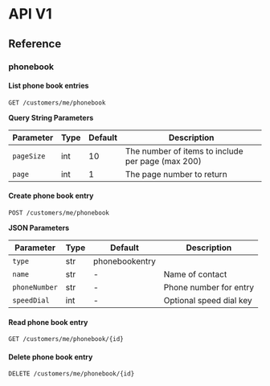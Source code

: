 # API V1

## Reference

### phonebook

#### List phone book entries

`GET /customers/me/phonebook`

**Query String Parameters**

| Parameter | Type | Default | Description |
| --- | --- | --- | --- |
| `pageSize` | int | 10 |The number of items to include per page (max 200) |
| `page` | int | 1 | The page number to return |

#### Create phone book entry

`POST /customers/me/phonebook`

**JSON Parameters**

| Parameter | Type | Default | Description |
| --- | --- | --- | --- |
| `type` | str | phonebookentry |  |
| `name` | str | - | Name of contact |
| `phoneNumber` | str | - | Phone number for entry |
| `speedDial` | int | - | Optional speed dial key |


#### Read phone book entry

`GET /customers/me/phonebook/{id}`

#### Delete phone book entry

`DELETE /customers/me/phonebook/{id}`
